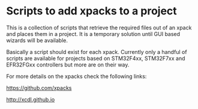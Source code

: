 # Scripts to add xpacks to a project
This is a collection of scripts that retrieve the required files out of an xpack and places them in a project. It is a temporary solution until GUI based wizards will be available.

Basically a script should exist for each xpack. Currently only a handful of scripts are available for projects based on STM32F4xx, STM32F7xx and EFR32FGxx controllers but more are on their way.

For more details on the xpacks check the following links:

https://github.com/xpacks

http://xcdl.github.io
